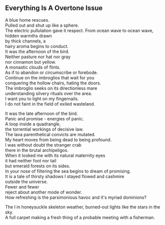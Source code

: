 Everything Is A Overtone Issue
------------------------------
A blue home rescues.  
Pulled out and shut up like a sphere.  
The electric pullulation gave it respect. From ocean wave to ocean wave,  
hidden warmths drawn  
by thick channels, a  
hairy aroma begins to conduct.  
It was the afternoon of the bird.  
Neither pasture nor hat nor gray  
nor cinnamon but yellow.  
A monastic clouds of flints.  
As if to abandon or circumscribe or forebode.  
Continue on the imbroglios that wait for you  
conquering the hollow chairs, hating the doors.  
The imbroglio seeks on its directionless mare  
understanding silvery rituals over the area.  
I want you to light on my fingernails.  
I do not faint in the field of exiled wasteland.  
  
It was the late afternoon of the bird.  
Panic and promise - energies of panic.  
A loop inside a quadrangle,  
the torrential workings of decisive law.  
The lava parenthetical convicts are mutated.  
My heart moves from being dead to being profound.  
I was without doubt the stranger crab  
there in the brutal archipeligos.  
When it looked me with its natural maternity eyes  
it had neither foot nor tail  
but emerald forests on its sides.  
In your nose of filtering the sea begins to dream of promising.  
It is a tale of thirsty shadows I stayed flowed and cashmire  
outside the universe.  
Fewer and fewer  
reject about another mode of wonder.  
How refreshing is the parsimonious havoc and it's myriad dominions?  
  
The I in honeysuckle skeleton weather, burned-out lights like the stars in the sky.  
A full carpet making a fresh thing of a probable meeting with a fisherman.  
